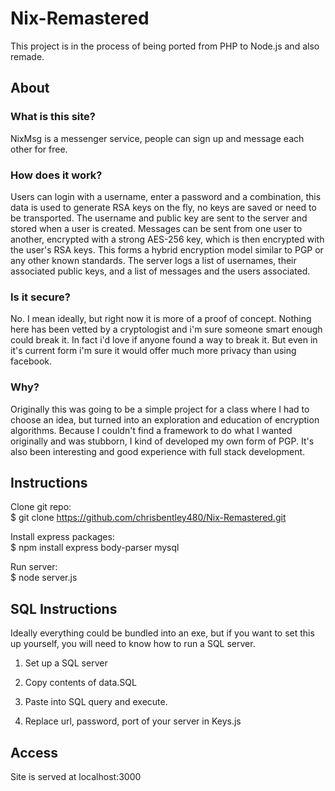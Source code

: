 # Nix-Remastered
This project is in the process of being ported from PHP to Node.js and also remade.

## About  
### What is this site?  
NixMsg is a messenger service, people can sign up and message each other for free.  

### How does it work?   
Users can login with a username, enter a password and a combination, this data is used to generate RSA keys on the fly, no keys are saved or need to be transported. The username and public key are sent to the server and stored when a user is created. Messages can be sent from one user to another, encrypted with a strong AES-256 key, which is then encrypted with the user's RSA keys. This forms a hybrid encryption model similar to PGP or any other known standards. The server logs a list of usernames, their associated public keys, and a list of messages and the users associated.  

### Is it secure?  
No. I mean ideally, but right now it is more of a proof of concept. Nothing here has been vetted by a cryptologist and i'm sure someone smart enough could break it. In fact i'd love if anyone found a way to break it. But even in it's current form i'm sure it would offer much more privacy than using facebook.   

### Why?  
Originally this was going to be a simple project for a class where I had to choose an idea, but turned into an exploration and education of encryption algorithms. Because I couldn't find a framework to do what I wanted originally and was stubborn, I kind of developed my own form of PGP. It's also been interesting and good experience with full stack development.

## Instructions  
Clone git repo:      
$ git clone https://github.com/chrisbentley480/Nix-Remastered.git  

Install express packages:   
$ npm install express body-parser mysql  

Run server:  
$ node server.js    

## SQL Instructions  

Ideally everything could be bundled into an exe, but if you want to set this up yourself, you will need to know how to run a SQL server.

1) Set up a SQL server  

2) Copy contents of data.SQL  

3) Paste into SQL query and execute.   

4) Replace url, password, port of your server in Keys.js  

## Access

Site is served at localhost:3000   
